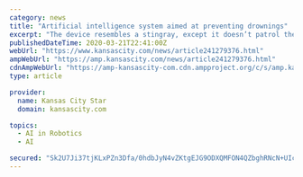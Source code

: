 ```yaml
---
category: news
title: "Artificial intelligence system aimed at preventing drownings"
excerpt: "The device resembles a stingray, except it doesn’t patrol the water in search of prey -- rather than threaten humans, it aims to save them."
publishedDateTime: 2020-03-21T22:41:00Z
webUrl: "https://www.kansascity.com/news/article241279376.html"
ampWebUrl: "https://amp.kansascity.com/news/article241279376.html"
cdnAmpWebUrl: "https://amp-kansascity-com.cdn.ampproject.org/c/s/amp.kansascity.com/news/article241279376.html"
type: article

provider:
  name: Kansas City Star
  domain: kansascity.com

topics:
  - AI in Robotics
  - AI

secured: "Sk2U7Ji37tjKLxPZn3Dfa/0hdbJyN4vZKtgEJG9ODXQMFON4QZbghRNcN+UIc1tGbyfNZJYEgvOxd5FATelm3OTYP86fgD+qosfJ8Ifvb6Q1af0yv3Yq9ieAfBlGD3/Z+t9kQ9oaVJIfN/uXSJQ3KKRvxW+jJHNYBMyDbmoclWNuiXSfKKRrIkDhkkx0q50cE5mI9JV3wgNZ/5DBPb4SxN/Do4xNrwUPwv/YhsL7QvZM0SkAQvgvSRK1LyaAN2h3A1kfI+nV/WgPidGYJs4CbJU7HBh6+wry1haKWXufSj2Or1yL3fXkf48YytWJQ37t6twYOoDBYDtorHaCyQM8M2eA2qBMP4q4h6jvYfdOV+zF2ztiL7C4BkF8/o5L1fUm1NEiEl3mLShk2wiO3lhCMcOpeNiQMNk58vpNqa7uhOlBHINO7CTg0F+7bKS7TKd28fsll2MwIBOJ3T41TDdBdYQ3kGuMw46P97IEWSIcsDQ=;6iQbLV8yS+9UighsmR1Evw=="
---
```


